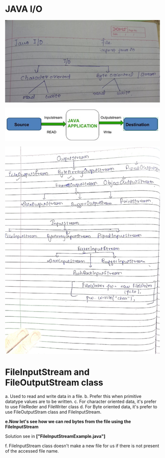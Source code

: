 # JAVA I/O

![CHEESE!](javaio1st.jpg)

![CHEESE!](javaio.jpg)

![CHEESE!](java2nd.jpg)

# FileInputStream and FileOutputStream class

a. Used to read and write data in a file.
b. Prefer this when primitive datatype values are to be written.
c. For character oriented data, it's prefer to use FileReder and FileWriter class
d. For Byte oriented data, it's prefer to use FileOutputStram class and FileInputStream.

**e.Now let's see how we can red bytes from the file using the FileInputStream**

Solution see in **["FileInputStreamExample.java"]**

f. FileInputStream class doesn't make a new file for us if there is not present of the accessed file name.
